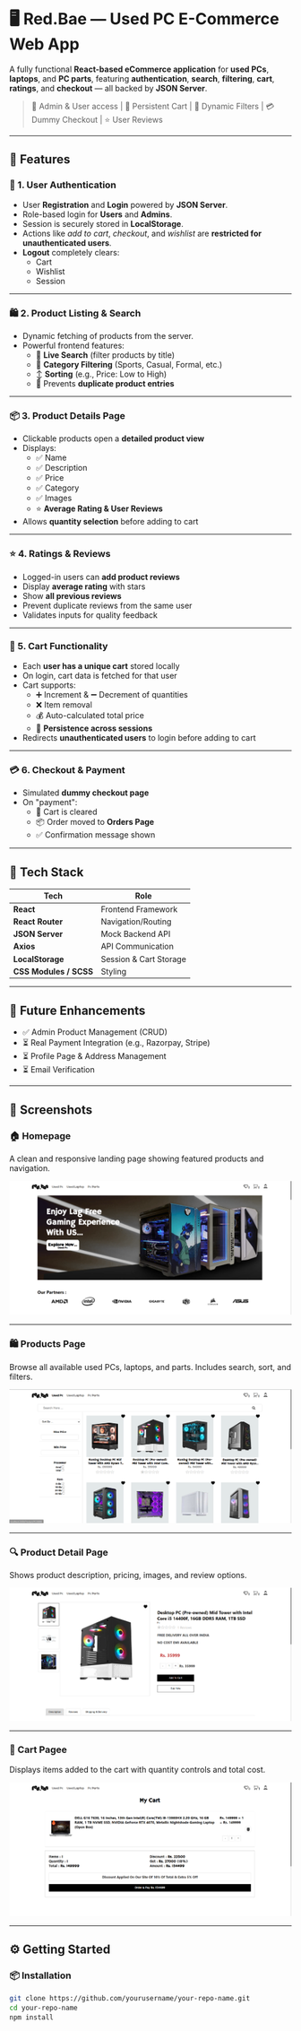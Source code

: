 # 🖥️ Red.Bae — Used PC E-Commerce Web App

A fully functional **React-based eCommerce application** for **used PCs**, **laptops**, and **PC parts**, featuring **authentication**, **search**, **filtering**, **cart**, **ratings**, and **checkout** — all backed by **JSON Server**.

> 🔐 Admin & User access | 🛒 Persistent Cart | 🔎 Dynamic Filters | 💳 Dummy Checkout | ⭐ User Reviews

---

## 🚀 Features

### 🔐 1. User Authentication

- User **Registration** and **Login** powered by **JSON Server**.
- Role-based login for **Users** and **Admins**.
- Session is securely stored in **LocalStorage**.
- Actions like *add to cart*, *checkout*, and *wishlist* are **restricted for unauthenticated users**.
- **Logout** completely clears:
  - Cart  
  - Wishlist  
  - Session

---

### 🛍️ 2. Product Listing & Search

- Dynamic fetching of products from the server.
- Powerful frontend features:
  - 🔎 **Live Search** (filter products by title)
  - 🎯 **Category Filtering** (Sports, Casual, Formal, etc.)
  - ↕️ **Sorting** (e.g., Price: Low to High)
  - 🛑 Prevents **duplicate product entries**

---

### 📦 3. Product Details Page

- Clickable products open a **detailed product view**
- Displays:
  - ✅ Name  
  - ✅ Description  
  - ✅ Price  
  - ✅ Category  
  - ✅ Images
  - ⭐ **Average Rating & User Reviews**
- Allows **quantity selection** before adding to cart

---

### ⭐ 4. Ratings & Reviews

- Logged-in users can **add product reviews**
- Display **average rating** with stars
- Show **all previous reviews**
- Prevent duplicate reviews from the same user
- Validates inputs for quality feedback

---

### 🛒 5. Cart Functionality

- Each **user has a unique cart** stored locally
- On login, cart data is fetched for that user
- Cart supports:
  - ➕ Increment & ➖ Decrement of quantities
  - ❌ Item removal
  - 💰 Auto-calculated total price
  - 💾 **Persistence across sessions**
- Redirects **unauthenticated users** to login before adding to cart

---

### 💳 6. Checkout & Payment

- Simulated **dummy checkout page**
- On "payment":
  - 🧹 Cart is cleared
  - 📦 Order moved to **Orders Page**
  - ✅ Confirmation message shown

---

## 📁 Tech Stack

| Tech         | Role                  |
|--------------|-----------------------|
| **React**    | Frontend Framework    |
| **React Router** | Navigation/Routing  |
| **JSON Server** | Mock Backend API     |
| **Axios**    | API Communication     |
| **LocalStorage** | Session & Cart Storage |
| **CSS Modules / SCSS** | Styling        |

---

## 🧠 Future Enhancements

- ✅ Admin Product Management (CRUD)  
- ⏳ Real Payment Integration (e.g., Razorpay, Stripe)  
- ⏳ Profile Page & Address Management  
- ⏳ Email Verification

---

## 📸 Screenshots

### 🏠 Homepage
A clean and responsive landing page showing featured products and navigation.

![Homepage](./ScreenShots/2.png)

---

### 🛍️ Products Page
Browse all available used PCs, laptops, and parts. Includes search, sort, and filters.

![Productspage](./ScreenShots/3.png)

---

### 🔍 Product Detail Page
Shows product description, pricing, images, and review options.

![Detialpage](./ScreenShots/4.png)

---

### 🛒 Cart Pagee
Displays items added to the cart with quantity controls and total cost.

![Cartpage](./ScreenShots/1.png)

---

## ⚙️ Getting Started

### 📦 Installation

```bash
git clone https://github.com/yourusername/your-repo-name.git
cd your-repo-name
npm install
